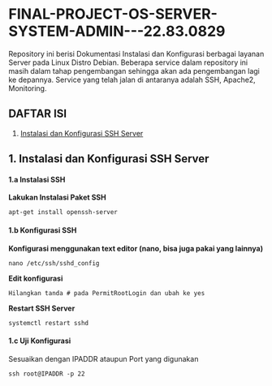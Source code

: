 # FINAL-PROJECT-OS-SERVER-SYSTEM-ADMIN---22.83.0829
Repository ini berisi Dokumentasi Instalasi dan Konfigurasi berbagai layanan Server pada Linux Distro Debian.
Beberapa service dalam repository ini masih dalam tahap pengembangan sehingga akan ada pengembangan lagi ke depannya.
Service yang telah jalan di antaranya adalah SSH, Apache2, Monitoring.

## DAFTAR ISI
1. [Instalasi dan Konfigurasi SSH Server](#1-Instalasi-dan-Konfigurasi-SSH-Server)


## 1. Instalasi dan Konfigurasi SSH Server
#### 1.a Instalasi SSH
**Lakukan Instalasi Paket SSH**
```
apt-get install openssh-server
```
#### 1.b Konfigurasi SSH
**Konfigurasi menggunakan text editor (nano, bisa juga pakai yang lainnya)**
```
nano /etc/ssh/sshd_config
```
**Edit konfigurasi**
```
Hilangkan tanda # pada PermitRootLogin dan ubah ke yes
```
**Restart SSH Server**
```
systemctl restart sshd
```
#### 1.c Uji Konfigurasi
Sesuaikan dengan IPADDR ataupun Port yang digunakan
```
ssh root@IPADDR -p 22
```
